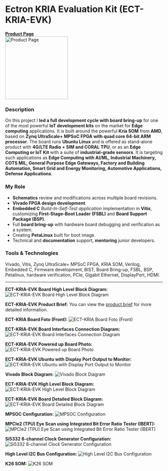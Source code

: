 # Ectron KRIA Evaluation Kit (ECT-KRIA-EVK)

<a href="https://ectron.com/product/ect-kria-evk" target="_blank">
  <b>Product Page</b><br>
  <img src="https://ectron.com/wp-content/uploads/2024/05/ECT-KRIA-EVK.png" alt="Product Page" width="200">
</a><br>

### Description
On this project I **led a full development cycle with board bring-up** for one of the most powerful **IoT development kits** on the market for **Edge computing** applications. It is built around the powerful **Kria SOM** from **AMD**, based on **Zynq UltraScale+ MPSoC FPGA with quad core 64-bit ARM processor**. The board runs **Ubuntu Linux** and is offered as stand-alone product with **4G/LTE Radio + SIM and CORAL TPU**, or as an **Edge Computing or IoT Kit** with a suite of **industrial-grade sensors**.
It is targeting such applications as **Edge Computing with AI/ML, Industrial Machinery, COTS MIL, General Purpose Edge Gateways, Factory and Building Automation, Smart Grid and Energy Monitoring, Automotive Applications, Defense Applications**.

### My Role
- **Schematics** review and modifications across multiple board revisions.
- **Vivado FPGA design development**.
- **Embedded C** *Build-In-Self-Test application* implementation in **Vitis**, customizing **First-Stage-Boot Loader (FSBL)** and **Board Support Package (BSP)**.
- Full **board bring-up** with hardware board debugging and verification as a system.
- Creating **PetaLinux** built for boot image.
- Technical and **documentation** support, **mentoring** junior developers.

### Tools & Technologies
Vivado, Vitis, Zynq UltraScale+ MPSoC FPGA, KRIA SOM, Verilog, Embedded C, Firmware development, BIST, Board Bring-up, FSBL, BSP, Petalinux, hardware verification, PCIe, Gigabit Ethernet, DisplayPort, HDMI.

<hr>

**EСT-KRIA-EVK Board High Level Block Diagram:**
<img alt="ECT-KRIA-EVK Board High Level Block Diagram" src="00ECT-KRIA-EVK Board High Level Block Diagram.jpg">

**EСT-KRIA-EVK Product Brief:**
You can view the [product brief](01EСT-KRIA-EVK%20Product%20Brief.pdf) for more detailed information.

**ECT-KRIA Board Foto (Front):**
<img alt="ECT-KRIA Board Foto (Front)" src="02ECT-KRIA Board Foto (Front).jpg">

**ECT-KRIA-EVK Board Interfaces Connection Diagram:**
<img alt="ECT-KRIA-EVK Board Interfaces Connection Diagram" src="03ECT-KRIA-EVK Board Interfaces Connection Diagram.png">

**ECT-KRIA-EVK Powered up Board Photo:**
<img alt="ECT-KRIA-EVK Powered up Board Photo" src="04ECT-KRIA-EVK Powered up Board Photo.jpg">

**ECT-KRIA-EVK Ubuntu with Display Port Output to Monitor:**
<img alt="ECT-KRIA-EVK Ubuntu with Display Port Output to Monitor" src="05ECT-KRIA-EVK Ubuntu with Display Port Output to Monitor.jpg">

**Vivado Block Diagram:**
<img alt="Vivado Block Diagram" src="06Vivado Block Diagram.png">

**ECT-KRIA-EVK High Level Block Diagram:**
<img alt="ECT-KRIA-EVK High Level Block Diagram" src="07ECT-KRIA-EVK High Level Block Diagram.png">

**ECT-KRIA-EVK Board Detailed Block Diagram:**
<img alt="ECT-KRIA-EVK Board Detailed Block Diagram" src="08ECT-KRIA-EVK BoardDetailed Block Diagram.png">

**MPSOC Configuration:**
<img alt="MPSOC Configuration" src="09MPSOC Configuration.png">

**MPCIe2 (TPU) Eye Scan using Integrated Bit Error Ratio Tester (IBERT):**
<img alt="MPCIe2 (TPU) Eye Scan using Integrated Bit Error Ratio Tester (IBERT)" src="10MPCIe2 (TPU) Eye Scan using Integrated Bit Error Ratio Tester (IBERT).png">

**Si5332 8-channel Clock Generator Configuration:**
<img alt="Si5332 8-channel Clock Generator Configuration" src="11Si5332 8-channel Clock Generator Configuration.png">

**High Level I2C Bus Configuration:**
<img alt="High Level I2C Bus Configuration" src="12High Level I2C Bus Configuration.png">

**K26 SOM:**
<img alt="K26 SOM" src="13K26 SOM.jpg">